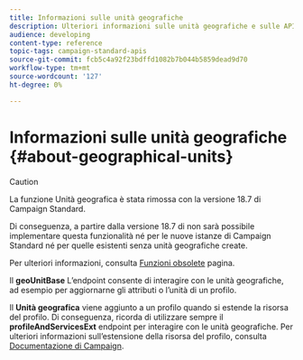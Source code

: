 ```yaml
---
title: Informazioni sulle unità geografiche
description: Ulteriori informazioni sulle unità geografiche e sulle API.
audience: developing
content-type: reference
topic-tags: campaign-standard-apis
source-git-commit: fcb5c4a92f23bdffd1082b7b044b5859dead9d70
workflow-type: tm+mt
source-wordcount: '127'
ht-degree: 0%

---
```



# Informazioni sulle unità geografiche {#about-geographical-units}

>[!CAUTION]
>
>La funzione Unità geografica è stata rimossa con la versione 18.7 di Campaign Standard.
>
>Di conseguenza, a partire dalla versione 18.7 di non sarà possibile implementare questa funzionalità né per le nuove istanze di Campaign Standard né per quelle esistenti senza unità geografiche create.
>
>Per ulteriori informazioni, consulta <a href="https://experienceleague.adobe.com/docs/campaign-standard/using/release-notes/deprecated-features.html?lang=it#">Funzioni obsolete</a> pagina.

Il **geoUnitBase** L’endpoint consente di interagire con le unità geografiche, ad esempio per aggiornarne gli attributi o l’unità di un profilo.

Il **Unità geografica** viene aggiunto a un profilo quando si estende la risorsa del profilo. Di conseguenza, ricorda di utilizzare sempre il **profileAndServicesExt** endpoint per interagire con le unità geografiche. Per ulteriori informazioni sull’estensione della risorsa del profilo, consulta [Documentazione di Campaign](https://helpx.adobe.com/campaign/standard/administration/using/organizational-units.html#partitioning-profiles).
